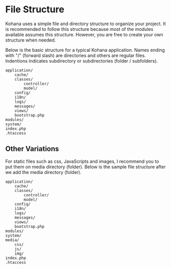 # File Structure

Kohana uses a simple file and directory structure to organize your project. It is recommended to follow this structure because most of the modules available assumes this structure. However, you are free to create your own structure when needed.

Below is the basic structure for a typical Kohana application. Names ending with &quot;/&quot; (forward slash) are directories and others are regular files. Indentions indicates subdirectory or subdirectories (folder / subfolders). 

	application/
		cache/
		classes/
			controller/
			model/
		config/
		i18n/
		logs/
		messages/
		views/
		bootstrap.php
	modules/
	system/
	index.php
	.htaccess

## Other Variations

For static files such as css, JavaScripts and images, I recommend you to put them on media directory (folder). Below is the sample file structure after we add the media directory (folder).

	application/
		cache/
		classes/
			controller/
			model/
		config/
		i18n/
		logs/
		messages/
		views/
		bootstrap.php
	modules/
	system/
	media/
		css/
		js/
		img/
	index.php
	.htaccess
